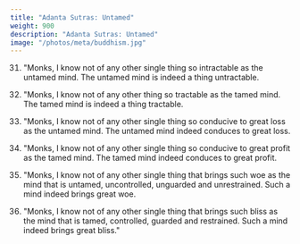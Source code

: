 ```yaml
---
title: "Adanta Sutras: Untamed"
weight: 900
description: "Adanta Sutras: Untamed"
image: "/photos/meta/buddhism.jpg"
---
```




31. "Monks, I know not of any other single thing so intractable as the untamed mind. The untamed mind is indeed a thing untractable.

32. "Monks, I know not of any other thing so tractable as the tamed mind. The tamed mind is indeed a thing tractable.

33. "Monks, I know not of any other single thing so conducive to great loss as the untamed mind. The untamed mind indeed conduces to great loss.

34. "Monks, I know not of any other single thing so conducive to great profit as the tamed mind. The tamed mind indeed conduces to great profit.

39. "Monks, I know not of any other single thing that brings such woe as the mind that is untamed, uncontrolled, unguarded and unrestrained. Such a mind indeed brings great woe.

40. "Monks, I know not of any other single thing that brings such bliss as the mind that is tamed, controlled, guarded and restrained. Such a mind indeed brings great bliss."